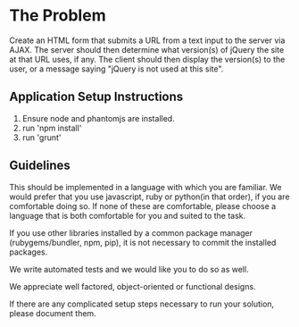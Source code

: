 The Problem
===========
Create an HTML form that submits a URL from a text input to the server via AJAX. The server should then determine what version(s) of jQuery the site at that URL uses, if any. The client should then display the version(s) to the user, or a message saying "jQuery is not used at this site".

Application Setup Instructions
-----------
1. Ensure node and phantomjs are installed.
2. run 'npm install'
3. run 'grunt'

Guidelines
-----------
This should be implemented in a language with which you are familiar.
We would prefer that you use javascript, ruby or python(in that order), if you are comfortable doing so.
If none of these are comfortable, please choose a language that is both comfortable for you and suited to the task.

If you use other libraries installed by a common package manager (rubygems/bundler, npm, pip), it is not necessary to commit the installed packages.

We write automated tests and we would like you to do so as well.

We appreciate well factored, object-oriented or functional designs.

If there are any complicated setup steps necessary to run your solution, please document them.
